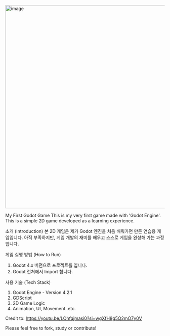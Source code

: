 <img width="929" height="643" alt="image" src="https://github.com/user-attachments/assets/d3215336-400a-4d6d-b5f2-bb8f027419da" />

My First Godot Game
This is my very first game made with 'Godot Engine'.
This is a simple 2D game developed as a learning experience.

소개 (Introduction)
본 2D 게임은 제가 Godot 엔진을 처음 배워가면 만든 연습용 게임입니다. 아직 부족하지만, 게임 개발의 재미를 배우고 스스로 게임을 완성해 가는 과정입니다.

게임 실행 방법 (How to Run)
1. Godot 4.x 버전으로 프로젝트를 엽니다.
2. Godot 런처에서 Import 합니다.

사용 기술 (Tech Stack)
1. Godot Engine - Version 4.2.1
2. GDScript
3. 2D Game Logic
4. Animation, UI, Movement..etc.

Credit to: https://youtu.be/LOhfqjmasi0?si=wgXfH8g5Q2mO7y0V

Please feel free to fork, study or contribute!
